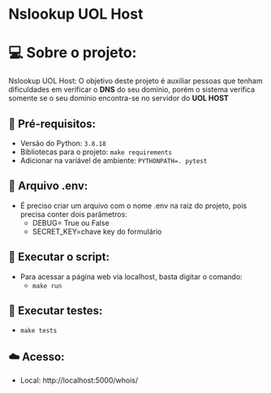 # Nslookup UOL Host

# :computer: Sobre o projeto:
Nslookup UOL Host: O objetivo deste projeto é auxiliar pessoas que tenham dificuldades em verificar o **DNS** do seu domínio,
porém o sistema verifica somente se o seu domínio encontra-se no servidor do **UOL HOST**


## :pushpin: Pré-requisitos:
- Versão do Python: ```3.8.18```
- Bibliotecas para o projeto: ```make requirements```
- Adicionar na variável de ambiente: ```PYTHONPATH=. pytest```

## :closed_lock_with_key: Arquivo .env:
- É preciso criar um arquivo com o nome .env na raiz do projeto, pois precisa conter dois parâmetros:
  - DEBUG= True ou False
  - SECRET_KEY=chave key do formulário

## :rocket: Executar o script:
- Para acessar a página web via localhost, basta digitar o comando:
  - ```make run```

## :rocket: Executar testes:
  - ```make tests```

## :cloud: Acesso:
- Local: http://localhost:5000/whois/
